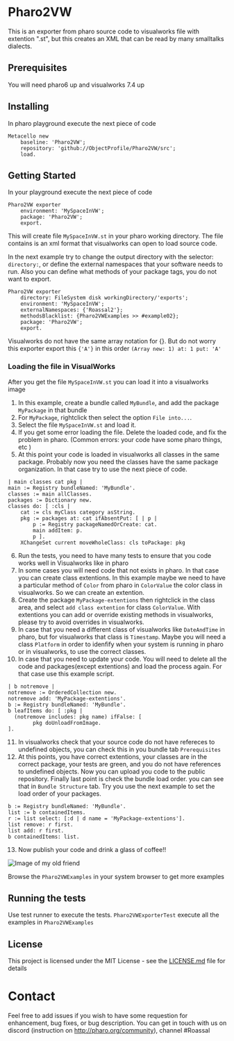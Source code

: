 # Pharo2VW

This is an exporter from pharo source code to visualworks file with extention ".st", but this creates an XML that can be read by many smalltalks dialects.

## Prerequisites

You will need pharo6 up and visualworks 7.4 up

## Installing

In pharo playground execute the next piece of code

```Smalltalk
Metacello new
	baseline: 'Pharo2VW';
	repository: 'github://ObjectProfile/Pharo2VW/src';
	load.
```

## Getting Started

In your playground execute the next piece of code

```Smalltalk
Pharo2VW exporter
	environment: 'MySpaceInVW';
	package: 'Pharo2VW';
	export.
```
This will create file `MySpaceInVW.st` in your pharo working directory. The file contains is an xml format that visualworks can open to load source code.

In the next example try to change the output directory with the selector: `directory:`, or define the external namespaces that your software needs to run. Also you can define what methods of your package tags, you do not want to export.

```Smalltalk
Pharo2VW exporter
	directory: FileSystem disk workingDirectory/'exports';
	environment: 'MySpaceInVW';
	externalNamespaces: {'Roassal2'};
	methodsBlacklist: {Pharo2VWExamples >> #example02};
	package: 'Pharo2VW';
	export.
```

Visualworks do not have the same array notation for {}. But do not worry this exporter export this `{'A'}` in this order `(Array new: 1) at: 1 put: 'A'`

### Loading the file in VisualWorks

After you get the file `MySpaceInVW.st` you can load it into a visualworks image

1. In this example, create a bundle called `MyBundle`, and add the package `MyPackage` in that bundle
2. For `MyPackage`, rightclick then select the option `File into...`.
3. Select the file `MySpaceInVW.st` and load it.
4. If you get some error loading the file. Delete the loaded code, and fix the problem in pharo. (Common errors: your code have some pharo things, etc )
5. At this point your code is loaded in visualworks all classes in the same package. Probably now you need the classes have the same package organization. In that case try to use the next piece of code.

```Smalltalk
| main classes cat pkg |
main := Registry bundleNamed: 'MyBundle'.
classes := main allClasses.
packages := Dictionary new.
classes do: [ :cls |  
	cat := cls myClass category asString.
	pkg := packages at: cat ifAbsentPut: [ | p |
		p := Registry packageNamedOrCreate: cat.
		main addItem: p.
		p ].
	XChangeSet current moveWholeClass: cls toPackage: pkg
```
6. Run the tests, you need to have many tests to ensure that you code works well in Visualworks like in pharo
7. In some cases you will need code that not exists in pharo. In that case you can create class extentions. In this example maybe we need to have a particular method of `Color` from pharo in `ColorValue` the color class in visualworks. So we can create an extention.
8. Create the package `MyPackage-extentions` then rightclick in the class area, and select `add class extention` for class `ColorValue`. With extentions you can add or override existing methods in visualworks, please try to avoid overrides in visualworks.
8. In case that you need a different class of visualworks like `DateAndTime` in pharo, but for visualworks that class is `Timestamp`. Maybe you will need a class `Platform` in order to idenfify when your system is running in pharo or in visualworks, to use the correct classes.
10. In case that you need to update your code. You will need to delete all the code and packages(except extentions) and load the process again. For that case use this example script.

```Smalltalk
| b notremove |
notremove := OrderedCollection new.
notremove add: 'MyPackage-extentions'.
b := Registry bundleNamed: 'MyBundle'.
b leafItems do: [ :pkg | 
  (notremove includes: pkg name) ifFalse: [
		pkg doUnloadFromImage.
]. 

```
11. In visualworks check that your source code do not have refereces to undefined objects, you can check this in you bundle tab `Prerequisites`
12. At this points, you have correct extentions, your classes are in the correct package, your tests are green, and you do not have references to undefined objects. Now you can upload you code to the public repository. Finally last point is check the bundle load order. you can see that in `Bundle Structure` tab. Try you use the next example to set the load order of your packages.

```Smalltalk
b := Registry bundleNamed: 'MyBundle'.
list := b containedItems.
r := list select: [:d | d name = 'MyPackage-extentions'].
list remove: r first.
list add: r first.
b containedItems: list.
```
13. Now publish your code and drink a glass of coffee!!

![Image of my old friend](https://i.pinimg.com/236x/e7/da/53/e7da53ee485ed608633be2d3b91caebf--coffee-meme-sayings.jpg)


Browse the `Pharo2VWExamples` in your system browser to get more examples

## Running the tests

Use test runner to execute the tests. `Pharo2VWExporterTest` execute all the examples in `Pharo2VWExamples`

## License

This project is licensed under the MIT License - see the [LICENSE.md](LICENSE.md) file for details

# Contact
Feel free to add issues if you wish to have some requestion for enhancement, bug fixes, or bug description.
You can get in touch with us on discord (instruction on http://pharo.org/community), channel #Roassal



